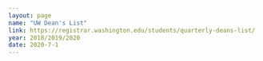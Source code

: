 ```yaml
---
layout: page
name: "UW Dean's List"
link: https://registrar.washington.edu/students/quarterly-deans-list/
year: 2018/2019/2020
date: 2020-7-1
---
```


